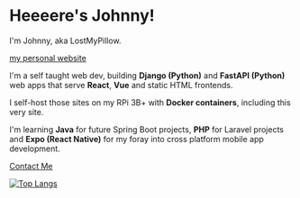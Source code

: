# Heeeere's Johnny!

I'm Johnny, aka LostMyPillow.

[my personal website](https://www.lostmypillow.duckdns.org)

I'm a self taught web dev, building **Django (Python)** and **FastAPI (Python)** web apps that serve **React**, **Vue** and static HTML frontends. 


I self-host those sites on my RPi 3B+ with **Docker containers**, including this very site.


I'm learning **Java** for future Spring Boot projects, **PHP** for Laravel projects and **Expo (React Native)** for my foray into cross platform mobile app development.
 

[Contact Me](mailto:lostmypillow@icloud.com)


[![Top Langs](https://github-readme-stats.vercel.app/api/top-langs/?username=lostmypillow)](https://github.com/anuraghazra/github-readme-stats)

<!--
**lostmypillow/lostmypillow** is a ✨ _special_ ✨ repository because its `README.md` (this file) appears on your GitHub profile.

Here are some ideas to get you started:

- 🔭 I’m currently working on ...
- 🌱 I’m currently learning ...
- 👯 I’m looking to collaborate on ...
- 🤔 I’m looking for help with ...
- 💬 Ask me about ...
- 📫 How to reach me: ...
- 😄 Pronouns: ...
- ⚡ Fun fact: ...
-->

